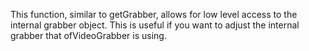 This function, similar to getGrabber, allows for low level access to the internal grabber object. This is useful if you want to adjust the internal grabber that ofVideoGrabber is using.
